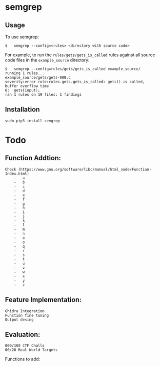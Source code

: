# semgrep

## Usage

To use semgrep:
```
$	semgrep --config=<rules> <directory with source code>
```

For example, to run the `rules/gets/gets_is_called` rules against all source code files in the `example_source` directory:
```
$	semgrep --config=rules/gets/gets_is_called example_source/
running 1 rules...
example_source/gets/gets-000.c
severity:error rule:rules.gets.gets_is_called: gets() is called, buffer overflow time
6:	gets(input);
ran 1 rules on 19 files: 1 findings
```

## Installation

```
sudo pip3 install semgrep
```

# Todo


## Function Addtion:

```
Check (https://www.gnu.org/software/libc/manual/html_node/Function-Index.html)
	-	a
	-	b
	-	c
	-	d
	-	e
	-	f
	-	g
	-	h
	-	i
	-	j
	-	k
	-	l
	-	m
	-	n
	-	o
	-	p
	-	q
	-	r
	-	s
	-	t
	-	u
	-	v
	-	w
	-	x
	-	y
	-	z
```

## Feature Implementation:

```
Ghidra Integration
Function fine tuning
Output desing
```

## Evaluation:
```
000/100 CTF Challs
00/20 Real World Targets
```

Functions to add:
```

```